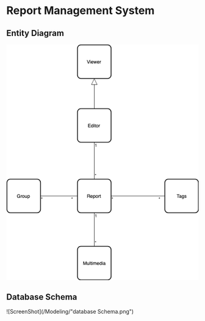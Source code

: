# Report Management System

## Entity Diagram

![ScreenShot](/Modeling/EntityDiagram.png)

## Database Schema 

![ScreenShot](/Modeling/"database Schema.png")

